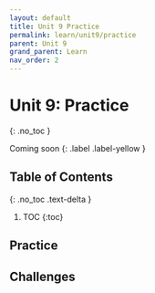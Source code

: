 ```yaml
---
layout: default
title: Unit 9 Practice
permalink: learn/unit9/practice
parent: Unit 9
grand_parent: Learn
nav_order: 2
---
```


<!-- prettier-ignore-start -->

# Unit 9: Practice
{: .no_toc }

Coming soon
{: .label .label-yellow }

## Table of Contents
{: .no_toc .text-delta }

1. TOC
{:toc}

<!-- prettier-ignore-end -->

## Practice

## Challenges
